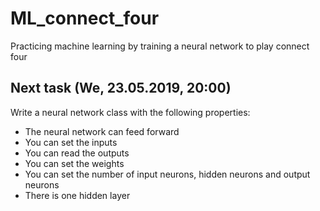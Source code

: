 # ML_connect_four
Practicing machine learning by training a neural network to play connect four

## Next task (We, 23.05.2019, 20:00)
Write a neural network class with the following properties:
- The neural network can feed forward
- You can set the inputs
- You can read the outputs
- You can set the weights
- You can set the number of input neurons, hidden neurons and output neurons
- There is one hidden layer

